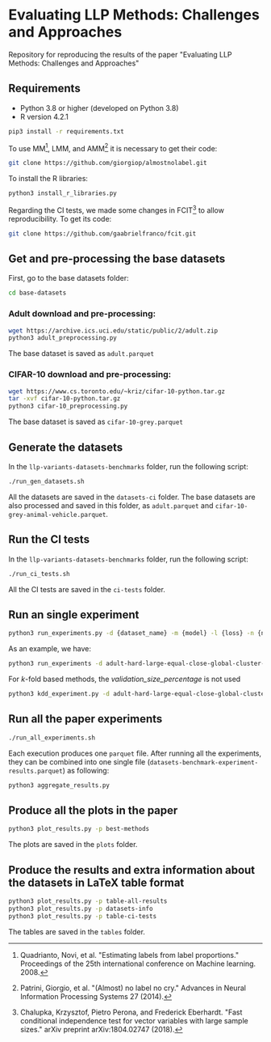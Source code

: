 # Evaluating LLP Methods: Challenges and Approaches

Repository for reproducing the results of the paper "Evaluating LLP Methods: Challenges and Approaches"

## Requirements
- Python 3.8 or higher (developed on Python 3.8)
- R version 4.2.1

```sh
pip3 install -r requirements.txt
```

To use MM[^1], LMM, and AMM[^2] it is necessary to get their code:

```sh
git clone https://github.com/giorgiop/almostnolabel.git
```
[^1]: Quadrianto, Novi, et al. "Estimating labels from label proportions." Proceedings of the 25th international conference on Machine learning. 2008.

[^2]: Patrini, Giorgio, et al. "(Almost) no label no cry." Advances in Neural Information Processing Systems 27 (2014).

To install the R libraries:
```sh
python3 install_r_libraries.py
```

Regarding the CI tests, we made some changes in FCIT[^3] to allow reproducibility. To get its code:
```sh
git clone https://github.com/gaabrielfranco/fcit.git
```

[^3]: Chalupka, Krzysztof, Pietro Perona, and Frederick Eberhardt. "Fast conditional independence test for vector variables with large sample sizes." arXiv preprint arXiv:1804.02747 (2018).

## Get and pre-processing the base datasets

First, go to the base datasets folder:

```sh
cd base-datasets
```

### Adult download and pre-processing:
```sh
wget https://archive.ics.uci.edu/static/public/2/adult.zip
python3 adult_preprocessing.py
```

The base dataset is saved as ```adult.parquet```

### CIFAR-10 download and pre-processing:

```sh
wget https://www.cs.toronto.edu/~kriz/cifar-10-python.tar.gz
tar -xvf cifar-10-python.tar.gz
python3 cifar-10_preprocessing.py
```

The base dataset is saved as ```cifar-10-grey.parquet```

## Generate the datasets

In the ```llp-variants-datasets-benchmarks``` folder, run the following script:

```sh
./run_gen_datasets.sh
```

All the datasets are saved in the ```datasets-ci``` folder. The base datasets are also processed and saved in this folder, as ```adult.parquet``` and ```cifar-10-grey-animal-vehicle.parquet```.

## Run the CI tests

In the ```llp-variants-datasets-benchmarks``` folder, run the following script:

```sh
./run_ci_tests.sh
```

All the CI tests are saved in the ```ci-tests``` folder.

## Run an single experiment

```sh
python3 run_experiments.py -d {dataset_name} -m {model} -l {loss} -n {n_splits} -v {validation_size_percentage} -s {splitter} -e {execution_number}
```

As an example, we have:
```sh
python3 run_experiments -d adult-hard-large-equal-close-global-cluster-kmeans-5 -m lmm -l abs -n 3 -v 0.5 -s split-bag-bootstrap -e 0
```

For $k$-fold based methods, the *validation_size_percentage* is not used
```sh
python3 kdd_experiment.py -d adult-hard-large-equal-close-global-cluster-kmeans-5 -m lmm -l abs -n 3 -s split-bag-k-fold -e 0
```

## Run all the paper experiments

```sh
./run_all_experiments.sh
```

Each execution produces one ```parquet``` file. After running all the experiments, they can be combined into one single file (```datasets-benchmark-experiment-results.parquet```) as following:

```sh
python3 aggregate_results.py
```

## Produce all the plots in the paper

```sh
python3 plot_results.py -p best-methods
```

The plots are saved in the ```plots``` folder.

## Produce the results and extra information about the datasets in LaTeX table format
```sh
python3 plot_results.py -p table-all-results
python3 plot_results.py -p datasets-info
python3 plot_results.py -p table-ci-tests
```

The tables are saved in the ```tables``` folder.
